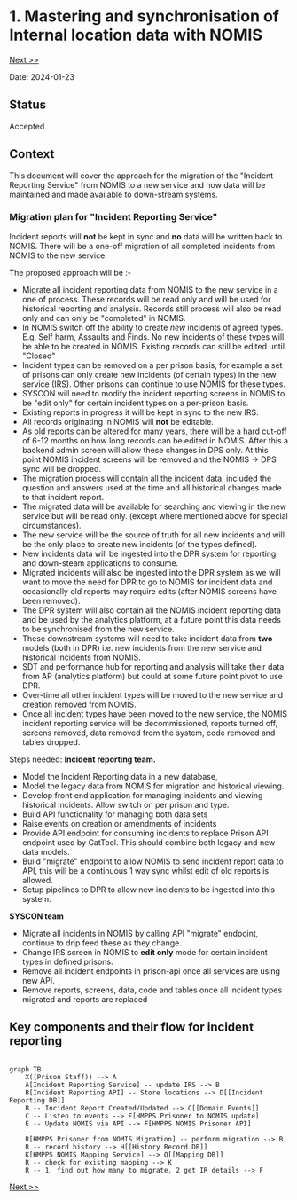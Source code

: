 # 1. Mastering and synchronisation of Internal location data with NOMIS

[Next >>](0004-location-db-design.md)


Date: 2024-01-23

## Status

Accepted

## Context

This document will cover the approach for the migration of the "Incident Reporting Service" from NOMIS to a new service and how data will be maintained and made available to down-stream systems.
### Migration plan for "Incident Reporting Service" 

Incident reports will **not** be kept in sync and **no** data will be written back to NOMIS. 
There will be a one-off migration of all completed incidents from NOMIS to the new service.

The proposed approach will be :-
- Migrate all incident reporting data from NOMIS to the new service in a one of process.  These records will be read only and will be used for historical reporting and analysis. Records still process will also be read only and can only be "completed" in NOMIS.
- In NOMIS switch off the ability to create _new_ incidents of agreed types. E.g. Self harm, Assaults and Finds. No new incidents of these types will be able to be created in NOMIS. Existing records can still be edited until "Closed"
- Incident types can be removed on a per prison basis, for example a set of prisons can only create new incidents (of certain types) in the new service (IRS).  Other prisons can continue to use NOMIS for these types. 
- SYSCON will need to modify the incident reporting screens in NOMIS to be "edit only" for certain incident types on a per-prison basis.
- Existing reports in progress it will be kept in sync to the new IRS. 
- All records originating in NOMIS will **not** be editable.
- As old reports can be altered for many years, there will be a hard cut-off of 6-12 months on how long records can be edited in NOMIS.  After this a backend admin screen will allow these changes in DPS only.  At this point NOMIS incident screens will be removed and the NOMIS -> DPS sync will be dropped.
- The migration process will contain all the incident data, included the question and answers used at the time and all historical changes made to that incident report.
- The migrated data will be available for searching and viewing in the new service but will be read only. (except where mentioned above for special circumstances).
- The new service will be the source of truth for all new incidents and will be the only place to create new incidents (of the types defined).
- New incidents data will be ingested into the DPR system for reporting and down-steam applications to consume. 
- Migrated incidents will also be ingested into the DPR system as we will want to move the need for DPR to go to NOMIS for incident data and occasionally old reports may require edits (after NOMIS screens have been removed).
- The DPR system will also contain all the NOMIS incident reporting data and be used by the analytics platform, at a future point this data needs to be synchronised from the new service.
- These downstream systems will need to take incident data from **two** models (both in DPR) i.e. new incidents from the new service and historical incidents from NOMIS.
- SDT and performance hub for reporting and analysis will take their data from AP (analytics platform) but could at some future point pivot to use DPR. 
- Over-time all other incident types will be moved to the new service and creation removed from NOMIS.
- Once all incident types have been moved to the new service, the NOMIS incident reporting service will be decommissioned, reports turned off, screens removed, data removed from the system, code removed and tables dropped.

Steps needed:
**Incident reporting team.**
- Model the Incident Reporting data in a new database, 
- Model the legacy data from NOMIS for migration and historical viewing.
- Develop front end application for managing incidents and viewing historical incidents. Allow switch on per prison and type.
- Build API functionality for managing both data sets
- Raise events on creation or amendments of incidents
- Provide API endpoint for consuming incidents to replace Prison API endpoint used by CatTool.  This should combine both legacy and new data models.
- Build "migrate" endpoint to allow NOMIS to send incident report data to API, this will be a continuous 1 way sync whilst edit of old reports is allowed.
- Setup pipelines to DPR to allow new incidents to be ingested into this system.

**SYSCON team**
- Migrate all incidents in NOMIS by calling API "migrate" endpoint, continue to drip feed these as they change.
- Change IRS screen in NOMIS to **edit only** mode for certain incident types in defined prisons.
- Remove all incident endpoints in prison-api once all services are using new API.
- Remove reports, screens, data, code and tables once all incident types migrated and reports are replaced


## Key components and their flow for incident reporting
```mermaid
    
graph TB
    X((Prison Staff)) --> A
    A[Incident Reporting Service] -- update IRS --> B
    B[Incident Reporting API] -- Store locations --> D[[Incident Reporting DB]]
    B -- Incident Report Created/Updated --> C[[Domain Events]]
    C -- Listen to events --> E[HMPPS Prisoner to NOMIS update]
    E -- Update NOMIS via API --> F[HMPPS NOMIS Prisoner API]

    R[HMPPS Prisoner from NOMIS Migration] -- perform migration --> B
    R -- record history --> H[[History Record DB]]
    K[HMPPS NOMIS Mapping Service] --> Q[[Mapping DB]]
    R -- check for existing mapping --> K
    R -- 1. find out how many to migrate, 2 get IR details --> F
```




[Next >>](9999-end.md)
